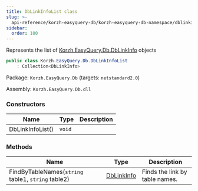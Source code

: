 ```yaml
---
title: DbLinkInfoList class
slug: >-
  api-reference/korzh-easyquery-db/korzh-easyquery-db-namespace/dblinkinfolist-class
sidebar:
  order: 100
---
```


Represents the list of [Korzh.EasyQuery.Db.DbLinkInfo](///easyquery/docs/api-reference/korzh-easyquery-db/korzh-easyquery-db-namespace/dblinkinfo-class) objects
```csharp
public class Korzh.EasyQuery.Db.DbLinkInfoList
    : Collection<DbLinkInfo>

```
Package: `Korzh.EasyQuery.Db` (targets: `netstandard2.0`)

Assembly: `Korzh.EasyQuery.Db.dll`

### Constructors

| Name | Type | Description | 
| --- | --- | --- | 
| DbLinkInfoList() | `void` |  | 


### Methods

| Name | Type | Description | 
| --- | --- | --- | 
| FindByTableNames(`string` table1, `string` table2) | [DbLinkInfo](///easyquery/docs/api-reference/korzh-easyquery-db/korzh-easyquery-db-namespace/dblinkinfo-class) | Finds the link by table names. |
